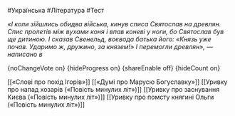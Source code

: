 #Українська #Література #Тест

*«І коли зійшлись обидва війська, кинув списа Святослав на древлян.  Спис пролетів між вухами коня і впав коневі у ноги, бо Святослав був ще  дитиною. І сказав Свенельд, воєвода батька його: «Князь уже почав.  Ударимо ж, дружино, за князем!» І перемогли древлян», — написано в*

{noChangeVote on}
{hideProgress on}
{shareEnable off}
{hideCount on}

[[«Слові про похід Ігорів»]]
[[«Думі про Марусю Богуславку»]]
[[Уривку про напад хозарів («Повість минулих літ»)]]
[[Уривку про заснування Києва («Повість минулих літ»)]]
[[Уривку про помсту княгині Ольги («Повість минулих літ»)]]
